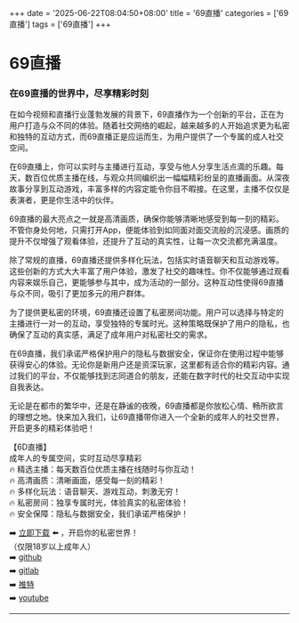 +++
date = '2025-06-22T08:04:50+08:00'
title = '69直播'
categories = ['69直播']
tags = ['69直播']
+++

# 69直播

### 在69直播的世界中，尽享精彩时刻

在如今视频和直播行业蓬勃发展的背景下，69直播作为一个创新的平台，正在为用户打造与众不同的体验。随着社交网络的崛起，越来越多的人开始追求更为私密和独特的互动方式，而69直播正是应运而生，为用户提供了一个专属的成人社交空间。

在69直播上，你可以实时与主播进行互动，享受与他人分享生活点滴的乐趣。每天，数百位优质主播在线，与观众共同编织出一幅幅精彩纷呈的直播画面。从深夜故事分享到互动游戏，丰富多样的内容定能令你目不暇接。在这里，主播不仅仅是表演者，更是你生活中的伙伴。

69直播的最大亮点之一就是高清画质，确保你能够清晰地感受到每一刻的精彩。不管你身处何地，只需打开App，便能体验到如同面对面交流般的沉浸感。画质的提升不仅增强了观看体验，还提升了互动的真实性，让每一次交流都充满温度。

除了常规的直播，69直播还提供多样化玩法，包括实时语音聊天和互动游戏等。这些创新的方式大大丰富了用户体验，激发了社交的趣味性。你不仅能够通过观看内容来娱乐自己，更能够参与其中，成为活动的一部分。这种互动性使得69直播与众不同，吸引了更加多元的用户群体。

为了提供更私密的环境，69直播还设置了私密房间功能。用户可以选择与特定的主播进行一对一的互动，享受独特的专属时光。这种策略既保护了用户的隐私，也确保了互动的真实感，满足了成年用户对私密社交的需求。

在69直播，我们承诺严格保护用户的隐私与数据安全，保证你在使用过程中能够获得安心的体验。无论你是新用户还是资深玩家，这里都有适合你的精彩内容。通过我们的平台，不仅能够找到志同道合的朋友，还能在数字时代的社交互动中实现自我表达。

无论是在都市的繁华中，还是在静谧的夜晚，69直播都是你放松心情、畅所欲言的理想之地。快来加入我们，让69直播带你进入一个全新的成年人的社交世界，开启更多的精彩体验吧！

【6D直播】  
成年人的专属空间，实时互动尽享精彩  
🔥 精选主播：每天数百位优质主播在线随时与你互动！  
🔥 高清画质：清晰画面，感受每一刻的精彩！  
🔥 多样化玩法：语音聊天、游戏互动，刺激无穷！  
🔥 私密房间：独享专属时光，体验真实的私密体验！  
🔥 安全保障：隐私与数据安全，我们承诺严格保护！

➡️ [立即下载](https://down123.s3.ap-east-1.amazonaws.com/down/down.html?channelCode=blog) ⬅️ ，开启你的私密世界！  
（仅限18岁以上成年人）  
➡️ [github](https://aldult-live.github.io/)  
➡️ [gitlab](https://seo-09598d.gitlab.io/)  
➡️ [推特](https://x.com/wegame33)  
➡️ [youtube](https://www.youtube.com/@6Dlive)  

---

